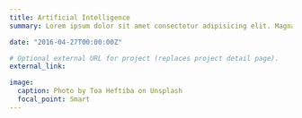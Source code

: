 ```yaml
---
title: Artificial Intelligence
summary: Lorem ipsum dolor sit amet consectetur adipisicing elit. Magnam, eius.

date: "2016-04-27T00:00:00Z"

# Optional external URL for project (replaces project detail page).
external_link: 

image:
  caption: Photo by Toa Heftiba on Unsplash
  focal_point: Smart
---
```

